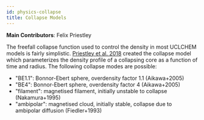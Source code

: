 ```yaml
---
id: physics-collapse
title: Collapse Models
---
```


**Main Contributors**: Felix Priestley

The freefall collapse function used to control the density in most UCLCHEM models is fairly simplistic. [Priestley et al. 2018](https://dx.doi.org/10.3847/1538-3881/aac957) created the collapse model which parameterizes the density profile of a collapsing core as a function of time and radius. The following collapse modes are possible:

-   "BE1.1": Bonnor-Ebert sphere, overdensity factor 1.1 (Aikawa+2005)
-   "BE4": Bonnor-Ebert sphere, overdensity factor 4 (Aikawa+2005)
-   "filament": magnetised filament, initially unstable to collapse (Nakamura+1995)
-   "ambipolar": magnetised cloud, initially stable, collapse due to ambipolar diffusion (Fiedler+1993)
